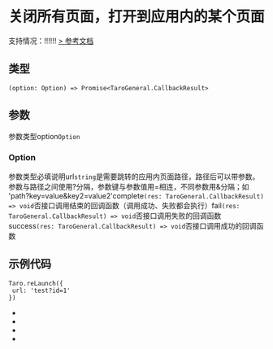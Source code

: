 # 关闭所有页面，打开到应用内的某个页面
支持情况：!!!!!!
[> 参考文档
](https://developers.weixin.qq.com/miniprogram/dev/api/route/wx.reLaunch.html)
## 类型[​](reLaunch.html#类型)
```tsx
(option: Option) => Promise<TaroGeneral.CallbackResult>
```

## 参数[​](reLaunch.html#参数)
参数类型option`Option`
### Option[​](reLaunch.html#option)
参数类型必填说明url`string`是需要跳转的应用内页面路径，路径后可以带参数。参数与路径之间使用?分隔，参数键与参数值用=相连，不同参数用&分隔；如 'path?key=value&key2=value2'complete`(res: TaroGeneral.CallbackResult) => void`否接口调用结束的回调函数（调用成功、失败都会执行）fail`(res: TaroGeneral.CallbackResult) => void`否接口调用失败的回调函数success`(res: TaroGeneral.CallbackResult) => void`否接口调用成功的回调函数
## 示例代码[​](reLaunch.html#示例代码)
```tsx
Taro.reLaunch({
 url: 'test?id=1'
})
```

- 
- 

- 

-
